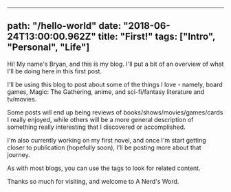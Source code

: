 ---
path: "/hello-world"
date: "2018-06-24T13:00:00.962Z"
title: "First!"
tags: ["Intro", "Personal", "Life"]
------
Hi! My name's Bryan, and this is my blog. I'll put a bit of an overview of what I'll be doing here in this first post.

I'll be using this blog to post about some of the things I love - namely, board games, Magic: The Gathering, anime, and sci-fi/fantasy literature and tv/movies.

Some posts will end up being reviews of books/shows/movies/games/cards I really enjoyed, while others will be a more general description of something really interesting that I discovered or accomplished.

I'm also currently working on my first novel, and once I'm start getting closer to publication (hopefully soon), I'll be posting more about that journey.

As with most blogs, you can use the tags to look for related content.

Thanks so much for visiting, and welcome to A Nerd's Word.

